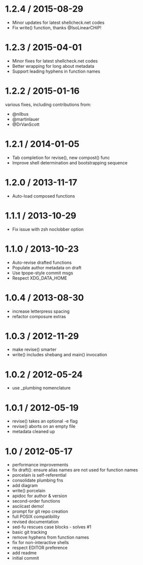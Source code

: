 1.2.4 / 2015-08-29
==================
* Minor updates for latest shellcheck.net codes
* Fix write() function, thanks @IsoLinearCHiP!

1.2.3 / 2015-04-01
==================
* Minor fixes for latest shellcheck.net codes
* Better wrapping for long about metadata
* Support leading hyphens in function names

1.2.2 / 2015-01-16
==================
various fixes, including contributions from:
* @nilbus
* @martinlauer
* @DrVanScott

1.2.1 / 2014-01-05
==================
* Tab completion for revise(), new compost() func
* Improve shell determination and bootstrapping sequence

1.2.0 / 2013-11-17
==================
* Auto-load composed functions

1.1.1 / 2013-10-29
==================
* Fix issue with zsh noclobber option

1.1.0 / 2013-10-23
==================
* Auto-revise drafted functions
* Populate author metadata on draft
* Use tpope-style commit msgs
* Respect XDG_DATA_HOME

1.0.4 / 2013-08-30
==================

* increase letterpress spacing
* refactor composure extras

1.0.3 / 2012-11-29
==================

* make revise() smarter
* write() includes shebang and main() invocation

1.0.2 / 2012-05-24
==================

  * use _plumbing nomenclature

1.0.1 / 2012-05-19
==================

  * revise() takes an optional -e flag
  * revise() aborts on an empty file
  * metadata cleaned up

1.0 / 2012-05-17
==================

  * performance improvements
  * fix draft(): ensure alias names are not used for function names
  * porcelain is self-referential
  * consolidate plumbing fns
  * add diagram
  * write() porcelain
  * apidoc for author & version
  * second-order functions
  * asciicast demo!
  * prompt for git repo creation
  * full POSIX compatibility
  * revised documentation
  * sed-fu rescues case blocks - solves #1
  * basic git tracking
  * remove hyphens from function names
  * fix for non-interactive shells
  * respect EDITOR preference
  * add readme
  * initial commit
